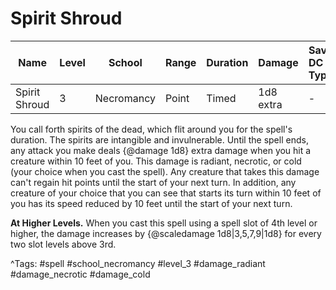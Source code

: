 # Spirit Shroud

| Name | Level | School | Range | Duration | Damage | Save DC & Type |
|------|-------|--------|-------|----------|--------|----------------|
| Spirit Shroud | 3 | Necromancy | Point | Timed | 1d8 extra | - |

You call forth spirits of the dead, which flit around you for the spell's duration. The spirits are intangible and invulnerable. Until the spell ends, any attack you make deals {@damage 1d8} extra damage when you hit a creature within 10 feet of you. This damage is radiant, necrotic, or cold (your choice when you cast the spell). Any creature that takes this damage can't regain hit points until the start of your next turn. In addition, any creature of your choice that you can see that starts its turn within 10 feet of you has its speed reduced by 10 feet until the start of your next turn.

**At Higher Levels.** When you cast this spell using a spell slot of 4th level or higher, the damage increases by {@scaledamage 1d8|3,5,7,9|1d8} for every two slot levels above 3rd.

^Tags: #spell #school_necromancy #level_3 #damage_radiant #damage_necrotic #damage_cold